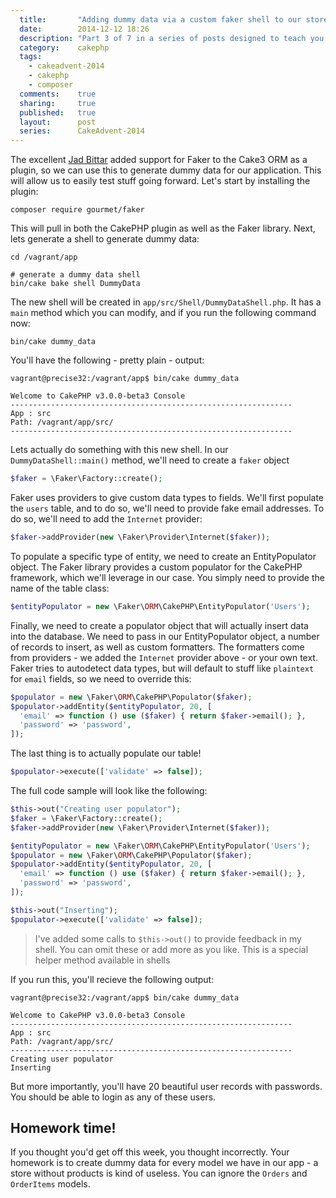 ```yaml
---
  title:       "Adding dummy data via a custom faker shell to our store"
  date:        2014-12-12 18:26
  description: "Part 3 of 7 in a series of posts designed to teach you how to use CakePHP 3 effectively"
  category:    cakephp
  tags:
    - cakeadvent-2014
    - cakephp
    - composer
  comments:    true
  sharing:     true
  published:   true
  layout:      post
  series:      CakeAdvent-2014
---
```


The excellent [Jad Bittar](http://jadb.io) added support for Faker to the Cake3 ORM as a plugin, so we can use this to generate dummy data for our application. This will allow us to easily test stuff going forward. Let's start by installing the plugin:

```shell
composer require gourmet/faker
```

This will pull in both the CakePHP plugin as well as the Faker library. Next, lets generate a shell to generate dummy data:

```shell
cd /vagrant/app

# generate a dummy data shell
bin/cake bake shell DummyData
```

The new shell will be created in `app/src/Shell/DummyDataShell.php`. It has a `main` method which you can modify, and if you run the following command now:

```shell
bin/cake dummy_data
```

You'll have the following - pretty plain - output:

```
vagrant@precise32:/vagrant/app$ bin/cake dummy_data

Welcome to CakePHP v3.0.0-beta3 Console
---------------------------------------------------------------
App : src
Path: /vagrant/app/src/
---------------------------------------------------------------
```

Lets actually do something with this new shell. In our `DummyDataShell::main()` method, we'll need to create a `faker` object

```php
$faker = \Faker\Factory::create();
```

Faker uses providers to give custom data types to fields. We'll first populate the `users` table, and to do so, we'll need to provide fake email addresses. To do so, we'll need to add the `Internet` provider:

```php
$faker->addProvider(new \Faker\Provider\Internet($faker));
```

To populate a specific type of entity, we need to create an EntityPopulator object. The Faker library provides a custom populator for the CakePHP framework, which we'll leverage in our case. You simply need to provide the name of the table class:

```php
$entityPopulator = new \Faker\ORM\CakePHP\EntityPopulator('Users');
```

Finally, we need to create a populator object that will actually insert data into the database. We need to pass in our EntityPopulator object, a number of records to insert, as well as custom formatters. The formatters come from providers - we added the `Internet` provider above - or your own text. Faker tries to autodetect data types, but will default to stuff like `plaintext` for `email` fields, so we need to override this:

```php
$populator = new \Faker\ORM\CakePHP\Populator($faker);
$populator->addEntity($entityPopulator, 20, [
  'email' => function () use ($faker) { return $faker->email(); },
  'password' => 'password',
]);
```

The last thing is to actually populate our table!

```php
$populator->execute(['validate' => false]);
```

The full code sample will look like the following:

```php
$this->out("Creating user populator");
$faker = \Faker\Factory::create();
$faker->addProvider(new \Faker\Provider\Internet($faker));

$entityPopulator = new \Faker\ORM\CakePHP\EntityPopulator('Users');
$populator = new \Faker\ORM\CakePHP\Populator($faker);
$populator->addEntity($entityPopulator, 20, [
  'email' => function () use ($faker) { return $faker->email(); },
  'password' => 'password',
]);

$this->out("Inserting");
$populator->execute(['validate' => false]);
```

> I've added some calls to `$this->out()` to provide feedback in my shell. You can omit these or add more as you like. This is a special helper method available in shells

If you run this, you'll recieve the following output:

```
vagrant@precise32:/vagrant/app$ bin/cake dummy_data

Welcome to CakePHP v3.0.0-beta3 Console
---------------------------------------------------------------
App : src
Path: /vagrant/app/src/
---------------------------------------------------------------
Creating user populator
Inserting
```

But more importantly, you'll have 20 beautiful user records with passwords. You should be able to login as any of these users.

## Homework time!

If you thought you'd get off this week, you thought incorrectly. Your homework is to create dummy data for every model we have in our app - a store without products is kind of useless. You can ignore the `Orders` and `OrderItems` models.
